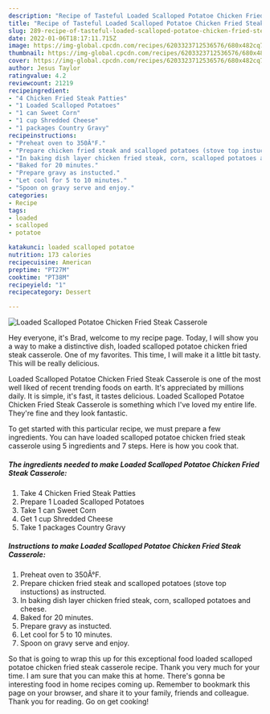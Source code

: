 ```yaml
---
description: "Recipe of Tasteful Loaded Scalloped Potatoe Chicken Fried Steak Casserole"
title: "Recipe of Tasteful Loaded Scalloped Potatoe Chicken Fried Steak Casserole"
slug: 289-recipe-of-tasteful-loaded-scalloped-potatoe-chicken-fried-steak-casserole
date: 2022-01-06T18:17:11.715Z
image: https://img-global.cpcdn.com/recipes/6203323712536576/680x482cq70/loaded-scalloped-potatoe-chicken-fried-steak-casserole-recipe-main-photo.jpg
thumbnail: https://img-global.cpcdn.com/recipes/6203323712536576/680x482cq70/loaded-scalloped-potatoe-chicken-fried-steak-casserole-recipe-main-photo.jpg
cover: https://img-global.cpcdn.com/recipes/6203323712536576/680x482cq70/loaded-scalloped-potatoe-chicken-fried-steak-casserole-recipe-main-photo.jpg
author: Jesus Taylor
ratingvalue: 4.2
reviewcount: 21219
recipeingredient:
- "4 Chicken Fried Steak Patties"
- "1 Loaded Scalloped Potatoes"
- "1 can Sweet Corn"
- "1 cup Shredded Cheese"
- "1 packages Country Gravy"
recipeinstructions:
- "Preheat oven to 350Â°F."
- "Prepare chicken fried steak and scalloped potatoes (stove top instuctions) as instructed."
- "In baking dish layer chicken fried steak, corn, scalloped potatoes and cheese."
- "Baked for 20 minutes."
- "Prepare gravy as instucted."
- "Let cool for 5 to 10 minutes."
- "Spoon on gravy serve and enjoy."
categories:
- Recipe
tags:
- loaded
- scalloped
- potatoe

katakunci: loaded scalloped potatoe 
nutrition: 173 calories
recipecuisine: American
preptime: "PT27M"
cooktime: "PT38M"
recipeyield: "1"
recipecategory: Dessert

---
```



![Loaded Scalloped Potatoe Chicken Fried Steak Casserole](https://img-global.cpcdn.com/recipes/6203323712536576/680x482cq70/loaded-scalloped-potatoe-chicken-fried-steak-casserole-recipe-main-photo.jpg)

Hey everyone, it's Brad, welcome to my recipe page. Today, I will show you a way to make a distinctive dish, loaded scalloped potatoe chicken fried steak casserole. One of my favorites. This time, I will make it a little bit tasty. This will be really delicious.

Loaded Scalloped Potatoe Chicken Fried Steak Casserole is one of the most well liked of recent trending foods on earth. It's appreciated by millions daily. It is simple, it's fast, it tastes delicious. Loaded Scalloped Potatoe Chicken Fried Steak Casserole is something which I've loved my entire life. They're fine and they look fantastic.




To get started with this particular recipe, we must prepare a few ingredients. You can have loaded scalloped potatoe chicken fried steak casserole using 5 ingredients and 7 steps. Here is how you cook that.

<!--inarticleads1-->

##### The ingredients needed to make Loaded Scalloped Potatoe Chicken Fried Steak Casserole:

1. Take 4 Chicken Fried Steak Patties
1. Prepare 1 Loaded Scalloped Potatoes
1. Take 1 can Sweet Corn
1. Get 1 cup Shredded Cheese
1. Take 1 packages Country Gravy




<!--inarticleads2-->

##### Instructions to make Loaded Scalloped Potatoe Chicken Fried Steak Casserole:

1. Preheat oven to 350Â°F.
1. Prepare chicken fried steak and scalloped potatoes (stove top instuctions) as instructed.
1. In baking dish layer chicken fried steak, corn, scalloped potatoes and cheese.
1. Baked for 20 minutes.
1. Prepare gravy as instucted.
1. Let cool for 5 to 10 minutes.
1. Spoon on gravy serve and enjoy.




So that is going to wrap this up for this exceptional food loaded scalloped potatoe chicken fried steak casserole recipe. Thank you very much for your time. I am sure that you can make this at home. There's gonna be interesting food in home recipes coming up. Remember to bookmark this page on your browser, and share it to your family, friends and colleague. Thank you for reading. Go on get cooking!
